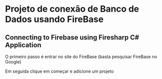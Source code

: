 # Projeto de conexão de Banco de Dados usando FireBase

## Connecting to Firebase using Firesharp C# Application

O primeiro passo é entrar no site do FireBase (basta pesquisar FireBase no Google)

Em seguida clique em começar e adicione um projeto

